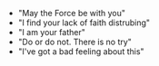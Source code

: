 - "May the Force be with you"
- "I find your lack of faith distrubing"
- "I am your father"
- "Do or do not. There is no try"
- "I've got a bad feeling about this"
